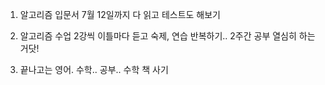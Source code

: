 1. 알고리즘 입문서 7월 12일까지 다 읽고 테스트도 해보기

2. 알고리즘 수업 2강씩 이틀마다 듣고 숙제, 연습 반복하기.. 2주간 공부 열심히 하는거닷!

3. 끝나고는 영어. 수학.. 공부.. 수학 책 사기

   